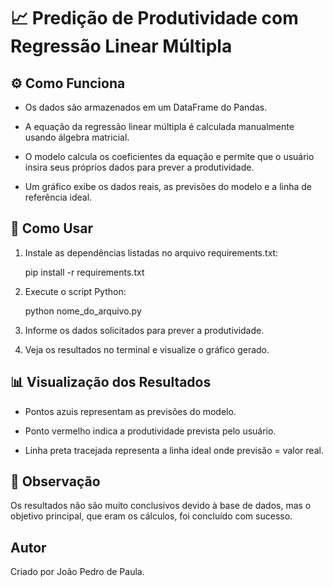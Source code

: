 # 📈 Predição de Produtividade com Regressão Linear Múltipla

## ⚙️ Como Funciona

- Os dados são armazenados em um DataFrame do Pandas.

- A equação da regressão linear múltipla é calculada manualmente usando álgebra matricial.

- O modelo calcula os coeficientes da equação e permite que o usuário insira seus próprios dados para prever a produtividade.

- Um gráfico exibe os dados reais, as previsões do modelo e a linha de referência ideal.

## 🚀 Como Usar

1. Instale as dependências listadas no arquivo requirements.txt:

   pip install -r requirements.txt

2. Execute o script Python:

   python nome_do_arquivo.py

3. Informe os dados solicitados para prever a produtividade.

4. Veja os resultados no terminal e visualize o gráfico gerado.

## 📊 Visualização dos Resultados

- Pontos azuis representam as previsões do modelo.

- Ponto vermelho indica a produtividade prevista pelo usuário.

- Linha preta tracejada representa a linha ideal onde previsão = valor real.

## 📌 Observação

Os resultados não são muito conclusivos devido à base de dados, mas o objetivo principal, que eram os cálculos, foi concluído com sucesso.

## Autor

Criado por João Pedro de Paula.

